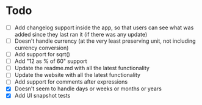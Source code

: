 # Todo 

- [ ] Add changelog support inside the app, so that users can see what was added since they last ran it (if there was any update)
- [ ] Doesn't handle currency (at the very least preserving unit, not including currency conversion)
- [ ] Add support for sqrt()
- [ ] Add "12 as % of 60" support
- [ ] Update the readme.md with all the latest functionality
- [ ] Update the website with all the latest functionality
- [ ] Add support for comments after expressions
- [x] Doesn't seem to handle days or weeks or months or years
- [x] Add UI snapshot tests
